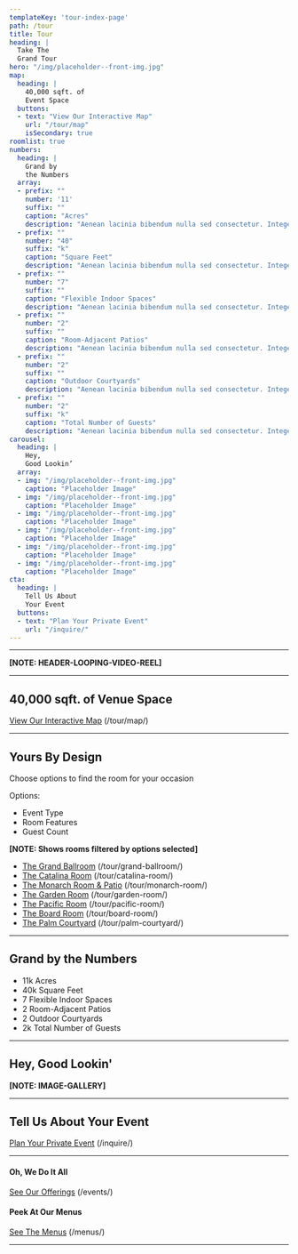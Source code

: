 ```yaml
---
templateKey: 'tour-index-page'
path: /tour
title: Tour
heading: |
  Take The
  Grand Tour
hero: "/img/placeholder--front-img.jpg"
map:
  heading: |
    40,000 sqft. of
    Event Space
  buttons:
  - text: "View Our Interactive Map"
    url: "/tour/map"
    isSecondary: true
roomlist: true
numbers:
  heading: |
    Grand by
    the Numbers
  array:
  - prefix: ""
    number: '11'
    suffix: ""
    caption: "Acres"
    description: "Aenean lacinia bibendum nulla sed consectetur. Integer posuere erat a ante venenatis dapibus posuere velit aliquet."
  - prefix: ""
    number: "40"
    suffix: "k"
    caption: "Square Feet"
    description: "Aenean lacinia bibendum nulla sed consectetur. Integer posuere erat a ante venenatis dapibus posuere velit aliquet."
  - prefix: ""
    number: "7"
    suffix: ""
    caption: "Flexible Indoor Spaces"
    description: "Aenean lacinia bibendum nulla sed consectetur. Integer posuere erat a ante venenatis dapibus posuere velit aliquet."
  - prefix: ""
    number: "2"
    suffix: ""
    caption: "Room-Adjacent Patios"
    description: "Aenean lacinia bibendum nulla sed consectetur. Integer posuere erat a ante venenatis dapibus posuere velit aliquet."
  - prefix: ""
    number: "2"
    suffix: ""
    caption: "Outdoor Courtyards"
    description: "Aenean lacinia bibendum nulla sed consectetur. Integer posuere erat a ante venenatis dapibus posuere velit aliquet."
  - prefix: ""
    number: "2"
    suffix: "k"
    caption: "Total Number of Guests"
    description: "Aenean lacinia bibendum nulla sed consectetur. Integer posuere erat a ante venenatis dapibus posuere velit aliquet."
carousel:
  heading: |
    Hey,
    Good Lookin’
  array:
  - img: "/img/placeholder--front-img.jpg"
    caption: "Placeholder Image"
  - img: "/img/placeholder--front-img.jpg"
    caption: "Placeholder Image"
  - img: "/img/placeholder--front-img.jpg"
    caption: "Placeholder Image"
  - img: "/img/placeholder--front-img.jpg"
    caption: "Placeholder Image"
  - img: "/img/placeholder--front-img.jpg"
    caption: "Placeholder Image"
  - img: "/img/placeholder--front-img.jpg"
    caption: "Placeholder Image"
cta:
  heading: |
    Tell Us About
    Your Event
  buttons:
  - text: "Plan Your Private Event"
    url: "/inquire/"
---
```

---

**[NOTE: HEADER-LOOPING-VIDEO-REEL]**

---

## 40,000 sqft. of Venue Space
[View Our Interactive Map](/tour/map/) (/tour/map/)

---

## Yours By Design
Choose options to find the room for your occasion

Options:
- Event Type
- Room Features
- Guest Count

**[NOTE: Shows rooms filtered by options selected]**
- [The Grand Ballroom](/tour/grand-ballroom/) (/tour/grand-ballroom/)
- [The Catalina Room](/tour/catalina-room/) (/tour/catalina-room/)
- [The Monarch Room & Patio](/tour/monarch-room/) (/tour/monarch-room/)
- [The Garden Room](/tour/garden-room/) (/tour/garden-room/)
- [The Pacific Room](/tour/pacific-room/) (/tour/pacific-room/)
- [The Board Room](/tour/board-room/) (/tour/board-room/)
- [The Palm Courtyard](/tour/palm-courtyard/) (/tour/palm-courtyard/)

---

## Grand by the Numbers

- 11k Acres
- 40k Square Feet
- 7 Flexible Indoor Spaces
- 2 Room-Adjacent Patios
- 2 Outdoor Courtyards
- 2k Total Number of Guests

---

## Hey, Good Lookin'

**[NOTE: IMAGE-GALLERY]**

---

## Tell Us About Your Event
[Plan Your Private Event](/inquire/) (/inquire/)

---

#### Oh, We Do It All
[See Our Offerings](/events/) (/events/)

#### Peek At Our Menus
[See The Menus](/menus/) (/menus/)

---
